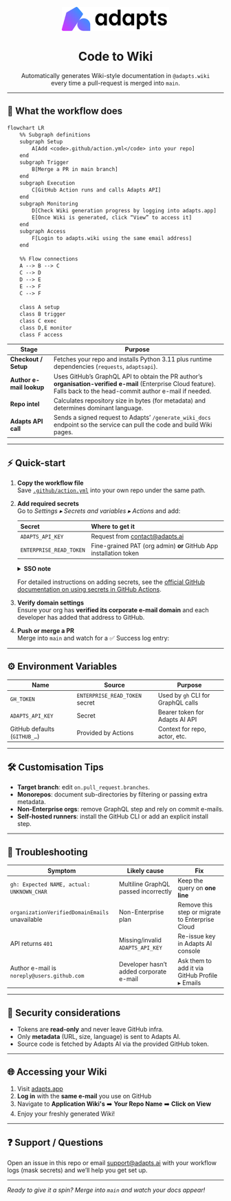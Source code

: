 <p align="center">
  <picture>
    <img src="./images/logo-light.png" alt="adapts logo" width="250" />
  </picture>
</p>
<h1 align="center">Code to Wiki</h1>
<p align="center">
  Automatically generates Wiki-style documentation in <code>@adapts.wiki</code><br/>
  every time a pull-request is merged into <code>main</code>.
</p>

---

## 📖 What the workflow does

```mermaid
flowchart LR
    %% Subgraph definitions
    subgraph Setup
        A[Add <code>.github/action.yml</code> into your repo]
    end
    subgraph Trigger
        B[Merge a PR in main branch]
    end
    subgraph Execution
        C[GitHub Action runs and calls Adapts API]
    end
    subgraph Monitoring
        D[Check Wiki generation progress by logging into adapts.app]
        E[Once Wiki is generated, click “View” to access it]
    end
    subgraph Access
        F[Login to adapts.wiki using the same email address]
    end

    %% Flow connections
    A --> B --> C
    C --> D
    D --> E
    E --> F
    C --> F

    class A setup
    class B trigger
    class C exec
    class D,E monitor
    class F access

```

| Stage                    | Purpose                                                                                                                                                                                                        |
| ------------------------ | -------------------------------------------------------------------------------------------------------------------------------------------------------------------------------------------------------------- |
| **Checkout / Setup**     | Fetches your repo and installs Python 3.11 plus runtime dependencies (`requests`, `adaptsapi`).                                                                                                                |
| **Author e-mail lookup** | Uses GitHub’s GraphQL API to obtain the PR author’s **organisation-verified e-mail** (Enterprise Cloud feature). Falls back to the head-commit author e-mail if needed.                                       |
| **Repo intel**           | Calculates repository size in bytes (for metadata) and determines dominant language.                                                                                                                           |
| **Adapts API call**      | Sends a signed request to Adapts’ `/generate_wiki_docs` endpoint so the service can pull the code and build Wiki pages.                                                                                        |

---

## ⚡ Quick-start

1. **Copy the workflow file**  
   Save [`.github/action.yml`](./action.yml) into your own repo under the same path.

2. **Add required secrets**  
   Go to *Settings ▸ Secrets and variables ▸ Actions* and add:

   | Secret                  | Where to get it                              |
   | ----------------------- | -------------------------------------------- |
   | `ADAPTS_API_KEY`        | Request from <contact@adapts.ai>             |
   | `ENTERPRISE_READ_TOKEN` | Fine-grained PAT (org admin) **or** GitHub App installation token |

   <details>
   <summary><strong>SSO note</strong></summary>
   If your org enforces SAML/OIDC SSO, remember to **authorise** the PAT after creating it.
   </details>

   For detailed instructions on adding secrets, see the [official GitHub documentation on using secrets in GitHub Actions](https://docs.github.com/en/actions/how-tos/writing-workflows/choosing-what-your-workflow-does/using-secrets-in-github-actions).

3. **Verify domain settings**  
   Ensure your org has **verified its corporate e-mail domain** and each developer has added that address to GitHub.

4. **Push or merge a PR**  
   Merge into `main` and watch for a ✅ Success log entry:

---

## ⚙️ Environment Variables

| Name                       | Source                         | Purpose                                          |
| -------------------------- | ------------------------------ | ------------------------------------------------ |
| `GH_TOKEN`                 | `ENTERPRISE_READ_TOKEN` secret | Used by `gh` CLI for GraphQL calls               |
| `ADAPTS_API_KEY`           | Secret                         | Bearer token for Adapts AI API                   |
| GitHub defaults (`GITHUB_…`)| Provided by Actions            | Context for repo, actor, etc.                    |

---

## 🛠️ Customisation Tips

- **Target branch**: edit `on.pull_request.branches`.  
- **Monorepos**: document sub-directories by filtering or passing extra metadata.  
- **Non-Enterprise orgs**: remove GraphQL step and rely on commit e-mails.  
- **Self-hosted runners**: install the GitHub CLI or add an explicit install step.

---

## 🐞 Troubleshooting

| Symptom                                                           | Likely cause                              | Fix                                                                                   |
| ----------------------------------------------------------------- | ----------------------------------------- | ------------------------------------------------------------------------------------- |
| `gh: Expected NAME, actual: UNKNOWN_CHAR`                         | Multiline GraphQL passed incorrectly      | Keep the query on **one line**                                                       |
| `organizationVerifiedDomainEmails` unavailable                    | Non-Enterprise plan                       | Remove this step or migrate to Enterprise Cloud                                       |
| API returns `401`                                                 | Missing/invalid `ADAPTS_API_KEY`          | Re-issue key in Adapts AI console                                                     |
| Author e-mail is `noreply@users.github.com`                       | Developer hasn’t added corporate e-mail   | Ask them to add it via GitHub Profile ▸ Emails                                       |

---

## 🔐 Security considerations

- Tokens are **read-only** and never leave GitHub infra.  
- Only **metadata** (URL, size, language) is sent to Adapts AI.  
- Source code is fetched by Adapts AI via the provided GitHub token.

---

## 🌐 Accessing your Wiki

1. Visit [adapts.app](https://adapts.app)  
2. **Log in** with the **same e-mail** you use on GitHub  
3. Navigate to **Application Wiki's** ➡️ **Your Repo Name**  ➡️ **Click on View**  
4. Enjoy your freshly generated Wiki!


---

## ❓ Support / Questions

Open an issue in this repo or email <support@adapts.ai> with your workflow logs (mask secrets) and we’ll help you get set up.

---

_Ready to give it a spin? Merge into `main` and watch your docs appear!_  
